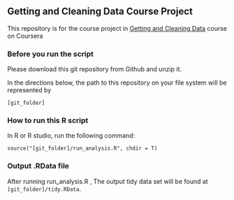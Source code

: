 ## Getting and Cleaning Data Course Project

This repository is for the course project in [Getting and Cleaning Data](https://class.coursera.org/getdata-005) course on Coursera

### Before you run the script

Please download this git repository from Github and unzip it.

In the directions below, the path to this repository on your file system will be represented by 
	
	[git_folder]

### How to run this R script

In R or R studio, run the following command:

	source("[git_folder]/run_analysis.R", chdir = T)

### Output .RData file

After running
	run_analysis.R
, The output tidy data set will be found at <code>[git_folder]/tidy.RData</code>.
